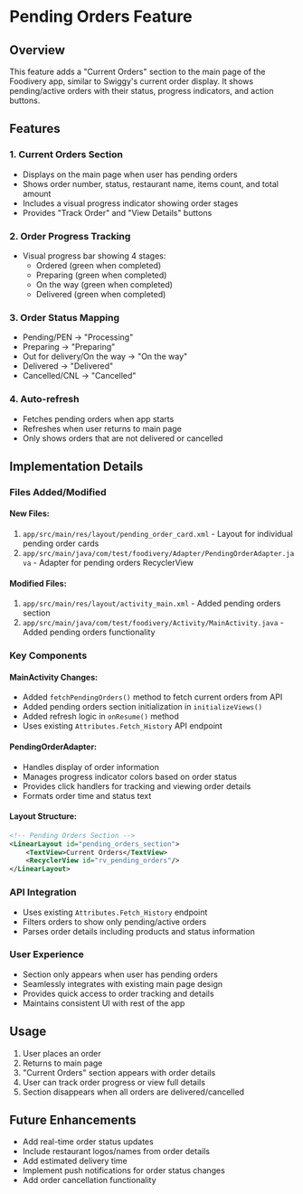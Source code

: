 # Pending Orders Feature

## Overview
This feature adds a "Current Orders" section to the main page of the Foodivery app, similar to Swiggy's current order display. It shows pending/active orders with their status, progress indicators, and action buttons.

## Features

### 1. Current Orders Section
- Displays on the main page when user has pending orders
- Shows order number, status, restaurant name, items count, and total amount
- Includes a visual progress indicator showing order stages
- Provides "Track Order" and "View Details" buttons

### 2. Order Progress Tracking
- Visual progress bar showing 4 stages:
  - Ordered (green when completed)
  - Preparing (green when completed)
  - On the way (green when completed)
  - Delivered (green when completed)

### 3. Order Status Mapping
- Pending/PEN → "Processing"
- Preparing → "Preparing"
- Out for delivery/On the way → "On the way"
- Delivered → "Delivered"
- Cancelled/CNL → "Cancelled"

### 4. Auto-refresh
- Fetches pending orders when app starts
- Refreshes when user returns to main page
- Only shows orders that are not delivered or cancelled

## Implementation Details

### Files Added/Modified

#### New Files:
1. `app/src/main/res/layout/pending_order_card.xml` - Layout for individual pending order cards
2. `app/src/main/java/com/test/foodivery/Adapter/PendingOrderAdapter.java` - Adapter for pending orders RecyclerView

#### Modified Files:
1. `app/src/main/res/layout/activity_main.xml` - Added pending orders section
2. `app/src/main/java/com/test/foodivery/Activity/MainActivity.java` - Added pending orders functionality

### Key Components

#### MainActivity Changes:
- Added `fetchPendingOrders()` method to fetch current orders from API
- Added pending orders section initialization in `initializeViews()`
- Added refresh logic in `onResume()` method
- Uses existing `Attributes.Fetch_History` API endpoint

#### PendingOrderAdapter:
- Handles display of order information
- Manages progress indicator colors based on order status
- Provides click handlers for tracking and viewing order details
- Formats order time and status text

#### Layout Structure:
```xml
<!-- Pending Orders Section -->
<LinearLayout id="pending_orders_section">
    <TextView>Current Orders</TextView>
    <RecyclerView id="rv_pending_orders"/>
</LinearLayout>
```

### API Integration
- Uses existing `Attributes.Fetch_History` endpoint
- Filters orders to show only pending/active orders
- Parses order details including products and status information

### User Experience
- Section only appears when user has pending orders
- Seamlessly integrates with existing main page design
- Provides quick access to order tracking and details
- Maintains consistent UI with rest of the app

## Usage
1. User places an order
2. Returns to main page
3. "Current Orders" section appears with order details
4. User can track order progress or view full details
5. Section disappears when all orders are delivered/cancelled

## Future Enhancements
- Add real-time order status updates
- Include restaurant logos/names from order details
- Add estimated delivery time
- Implement push notifications for order status changes
- Add order cancellation functionality
